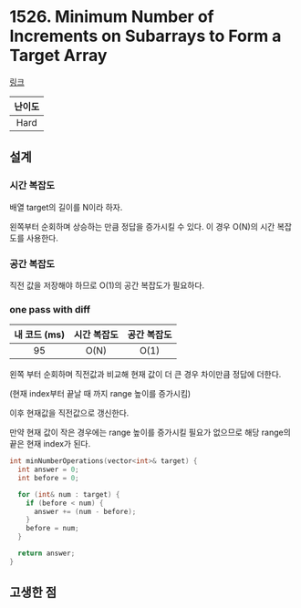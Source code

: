 # 1526. Minimum Number of Increments on Subarrays to Form a Target Array

[링크](https://leetcode.com/problems/minimum-number-of-increments-on-subarrays-to-form-a-target-array/description/)

| 난이도 |
| :----: |
|  Hard  |

## 설계

### 시간 복잡도

배열 target의 길이를 N이라 하자.

왼쪽부터 순회하며 상승하는 만큼 정답을 증가시킬 수 있다. 이 경우 O(N)의 시간 복잡도를 사용한다.

### 공간 복잡도

직전 값을 저장해야 하므로 O(1)의 공간 복잡도가 필요하다.

### one pass with diff

| 내 코드 (ms) | 시간 복잡도 | 공간 복잡도 |
| :----------: | :---------: | :---------: |
|      95      |    O(N)     |    O(1)     |

왼쪽 부터 순회하며 직전값과 비교해 현재 값이 더 큰 경우 차이만큼 정답에 더한다.

(현재 index부터 끝날 때 까지 range 높이를 증가시킴)

이후 현재값을 직전값으로 갱신한다.

만약 현재 값이 작은 경우에는 range 높이를 증가시킬 필요가 없으므로 해당 range의 끝은 현재 index가 된다.

```cpp
int minNumberOperations(vector<int>& target) {
  int answer = 0;
  int before = 0;

  for (int& num : target) {
    if (before < num) {
      answer += (num - before);
    }
    before = num;
  }

  return answer;
}
```

## 고생한 점
